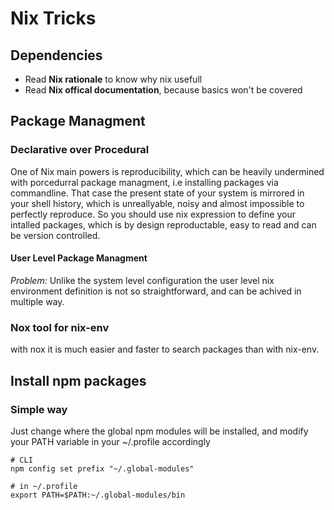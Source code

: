 # Nix Tricks #

## Dependencies ##

* Read **Nix rationale** to know why nix usefull
* Read **Nix offical documentation**, because basics won't be covered

## Package Managment ##

### Declarative over Procedural ###

One of Nix main powers is reproducibility, which can be heavily undermined with porcedurral package managment, i.e installing packages via commandline. That case the present state of your system is mirrored in your shell history, which is unreallyable, noisy and almost impossible to perfectly reproduce.
So you should use nix expression to define your intalled packages, which is by design reproductable, easy to read and can be version controlled.

#### User Level Package Managment ####
*Problem:* Unlike the system level configuration the user level nix environment definition is not so straightforward, and can be achived in multiple way.

### Nox tool for nix-env ###
with nox it is much easier and faster to search packages than with nix-env.

## Install npm packages ##

### Simple way ###

Just change where the global npm modules will be installed, and modify your PATH variable in your ~/.profile accordingly

```
# CLI
npm config set prefix "~/.global-modules"

# in ~/.profile
export PATH=$PATH:~/.global-modules/bin
```
